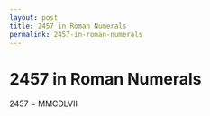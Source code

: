 ```yaml
---
layout: post
title: 2457 in Roman Numerals
permalink: 2457-in-roman-numerals
---
```


# 2457 in Roman Numerals

2457 = MMCDLVII
